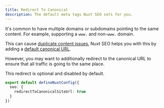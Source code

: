 ```yaml
---
title: Redirect To Canonical
description: The default meta tags Nuxt SEO sets for you.
---
```


It's common to have multiple domains or subdomains pointing to the same content. For example,
supporting a `www.` and non-`www.` domain.

This can cause [duplicate content issues](https://support.google.com/webmasters/answer/66359?hl=en),
Nuxt SEO helps you with this by adding a [default canonical URL](/nuxt-seo/guides/default-meta).

However, you may want to additionally redirect to the canonical URL to ensure that all traffic
is going to the same place.

This redirect is optional and disabled by default.

```ts twoslash [nuxt.config.ts]
export default defineNuxtConfig({
  seo: {
    redirectToCanonicalSiteUrl: true
  }
})
```
